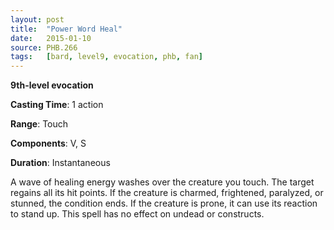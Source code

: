 ```yaml
---
layout: post
title:  "Power Word Heal"
date:   2015-01-10
source: PHB.266
tags:   [bard, level9, evocation, phb, fan]
---
```


**9th-level evocation**

**Casting Time**: 1 action

**Range**: Touch

**Components**: V, S

**Duration**: Instantaneous

A wave of healing energy washes over the creature you touch. The target regains all its hit points. If the creature is charmed, frightened, paralyzed, or stunned, the condition ends. If the creature is prone, it can use its reaction to stand up. This spell has no effect on undead or constructs.

